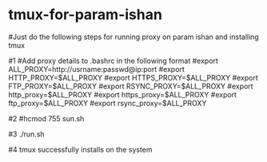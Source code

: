 # tmux-for-param-ishan


#Just do the following steps for running proxy on param ishan and installing tmux

#1
#Add proxy details to .bashrc in the following format
#export ALL_PROXY=http://usrname:passwd@ip:port
#export HTTP_PROXY=$ALL_PROXY
#export HTTPS_PROXY=$ALL_PROXY
#export FTP_PROXY=$ALL_PROXY
#export RSYNC_PROXY=$ALL_PROXY
#export http_proxy=$ALL_PROXY
#export https_proxy=$ALL_PROXY
#export ftp_proxy=$ALL_PROXY
#export rsync_proxy=$ALL_PROXY

#2
#hcmod 755 sun.sh

#3
./run.sh

#4 tmux successfully installs on the system
